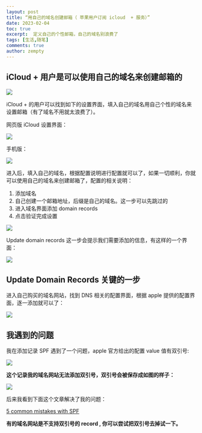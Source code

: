 ```yaml
---
layout: post
title: “用自己的域名创建邮箱（ 苹果用户订阅 icloud  + 服务）”
date: 2023-02-04
toc: true
excerpt:  定义自己的个性邮箱，自己的域名别浪费了
tags: [生活,随笔]
comments: true
author: zempty
---
```


## iCloud \+ 用户是可以使用自己的域名来创建邮箱的

![][image-1]

iCloud  + 的用户可以找到如下的设置界面，填入自己的域名用自己个性的域名来设置邮箱（有了域名不用就太浪费了）。

网页版 iCloud 设置界面：

![][image-2]

手机版：

![][image-3]

进入后，填入自己的域名，根据配置说明进行配置就可以了，如果一切顺利，你就可以使用自己的域名来创建邮箱了，配置的相关说明：
1. 添加域名
2. 自己创建一个邮箱地址，后缀是自己的域名。这一步可以先跳过的
3. 进入域名界面添加 domain records
4. 点击验证完成设置

![][image-4]

Update domain records 这一步会提示我们需要添加的信息，有这样的一个界面：

![][image-5]


## Update Domain Records 关键的一步

进入自己购买的域名网站，找到 DNS 相关的配置界面，根据 apple 提供的配置界面，逐一添加就可以了：

![][image-6]

## 我遇到的问题

我在添加记录 SPF 遇到了一个问题，apple 官方给出的配置 value 值有双引号:

![][image-7]


**这个记录我的域名网站无法添加双引号，双引号会被保存成如图的样子：**

![][image-8]

后来我看到下面这个文章解决了我的问题：

[5 common mistakes with SPF][1]

**有的域名网站是不支持双引号的 record , 你可以尝试把双引号去掉试一下。**

[1]:	https://www.mailhardener.com/blog/5-common-mistakes-with-spf

[image-1]:	https://raw.githubusercontent.com/zempty-zhaoxuan/pics/master/202302041220421.png
[image-2]:	https://raw.githubusercontent.com/zempty-zhaoxuan/pics/master/202302041214493.png
[image-3]:	https://raw.githubusercontent.com/zempty-zhaoxuan/pics/master/IMG_6120.PNG
[image-4]:	https://raw.githubusercontent.com/zempty-zhaoxuan/pics/master/202302041224464.PNG
[image-5]:	file:///Users/zempty/Desktop/Screenshot%202023-02-04%20at%2011.13.13%20AM.png
[image-6]:	https://raw.githubusercontent.com/zempty-zhaoxuan/pics/master/202302041227778.png
[image-7]:	https://raw.githubusercontent.com/zempty-zhaoxuan/pics/master/Screenshot%202023-02-04%20at%2011.55.51%20AM.png
[image-8]:	https://raw.githubusercontent.com/zempty-zhaoxuan/pics/master/202302041244940.png